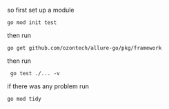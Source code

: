 so first set up a module
```
go mod init test
```
then run
```
go get github.com/ozontech/allure-go/pkg/framework
```
then run 
```
 go test ./... -v
```
if there was any problem run
```
go mod tidy
```